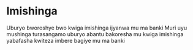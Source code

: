 # Imishinga
Uburyo bworoshye bwo kwiga imishinga ijyanwa mu ma banki
Muri uyu mushinga turasangamo uburyo abantu bakoresha mu kwiga imishinga yabafasha kwiteza imbere bagiye mu ma banki
